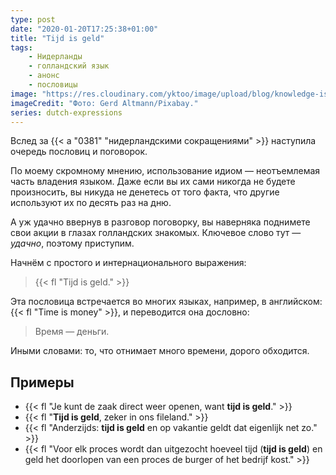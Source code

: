 ```yaml
---
type: post
date: "2020-01-20T17:25:38+01:00"
title: "Tijd is geld"
tags:
    - Нидерланды
    - голландский язык
    - анонс
    - пословицы
image: "https://res.cloudinary.com/yktoo/image/upload/blog/knowledge-is-power.jpg"
imageCredit: "Фото: Gerd Altmann/Pixabay."
series: dutch-expressions
---
```


Вслед за {{< a "0381" "нидерландскими сокращениями" >}} наступила очередь пословиц и поговорок.

По моему скромному мнению, использование идиом — неотъемлемая часть владения языком. Даже если вы их сами никогда не будете произносить, вы никуда не денетесь от того факта, что другие используют их по десять раз на дню.

А уж удачно ввернув в разговор поговорку, вы наверняка поднимете свои акции в глазах голландских знакомых. Ключевое слово тут — *удачно*, поэтому приступим.

Начнём с простого и интернационального выражения:

> {{< fl "Tijd is geld." >}}

<!--more-->

Эта пословица встречается во многих языках, например, в английском: {{< fl "Time is money" >}}, и переводится она дословно:

> Время — деньги.

Иными словами: то, что отнимает много времени, дорого обходится.

## Примеры

* {{< fl "Je kunt de zaak direct weer openen, want **tijd is geld**." >}}
* {{< fl "**Tijd is geld**, zeker in ons fileland." >}}
* {{< fl "Anderzijds: **tijd is geld** en op vakantie geldt dat eigenlijk net zo." >}}
* {{< fl "Voor elk proces wordt dan uitgezocht hoeveel tijd (**tijd is geld**) en geld het doorlopen van een proces de burger of het bedrijf kost." >}}
